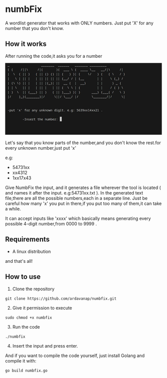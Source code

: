 # numbFix

A wordlist generator that works with ONLY numbers. Just put 'X' for any number that you don't know.

## How it works

After running the code,it asks you for a number

![image](greetings.jpg)

Let's say that you know parts of the number,and you don't know the rest.for every unknown number,just put 'x'

e.g:

- 54731xx
- xx4312
- 1xx17x43

Give NumbFix the input, and it generates a file wherever the tool is located ( and names it after the input. e.g:54731xx.txt ).
In the generated text file,there are all the possible numbers,each in a separate line.
Just be careful how many 'x' you put in there,if you put too many of them,it can take a while.

It can accept inputs like 'xxxx' which basically means generating every possible 4-digit number,from 0000 to 9999 .


## Requirements

- A linux distribution

and that's all!

## How to use

1. Clone the repository

```copy
git clone https://github.com/ardavanap/numbfix.git
```

2. Give it permission to execute

```copy
sudo chmod +x numbfix
``` 

3. Run the code

```copy
./numbfix
```

4. Insert the input and press enter.


And if you want to compile the code yourself, just install Golang and compile it with:

```copy
go build numbfix.go
```


